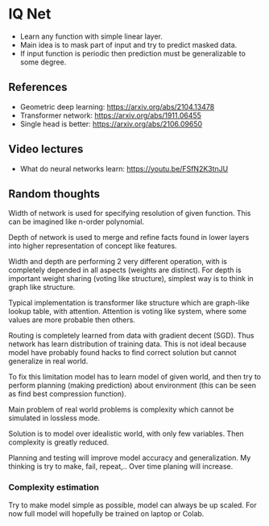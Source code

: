 # IQ Net

* Learn any function with simple linear layer.
* Main idea is to mask part of input and try to predict masked data.
* If input function is periodic then prediction must be generalizable to some degree.

## References
- Geometric deep learning: https://arxiv.org/abs/2104.13478
- Transformer network: https://arxiv.org/abs/1911.06455
- Single head is better: https://arxiv.org/abs/2106.09650

## Video lectures
- What do neural networks learn: https://youtu.be/FSfN2K3tnJU

## Random thoughts

Width of network is used for specifying resolution of given function.
This can be imagined like n-order polynomial.

Depth of network is used to merge and refine facts found in lower layers into higher representation of concept like features.


Width and depth are performing 2 very different operation, with is completely depended in all aspects (weights are distinct). For depth is important weight sharing (voting like structure), simplest way is to think in graph like structure.

Typical implementation is transformer like structure which are graph-like lookup table, with attention. Attention is voting like system, where some values are more probable then others.

Routing is completely learned from data with gradient decent (SGD). Thus network has learn distribution of training data. This is not ideal because model have probably found hacks to find correct solution but cannot generalize in real world.

To fix this limitation model has to learn model of given world, and then try to perform planning (making prediction) about environment (this can be seen as find best compression function).

Main problem of real world problems is complexity which cannot be simulated in lossless mode.

Solution is to model over idealistic world, with only few variables. Then complexity is greatly reduced.

Planning and testing will improve model accuracy and generalization. My thinking is try to make, fail, repeat,.. Over time planing will increase.

### Complexity estimation

Try to make model simple as possible, model can always be up scaled.
For now full model will hopefully be trained on laptop or Colab.

